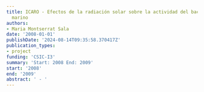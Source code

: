 ```yaml
---
title: ICARO - Efectos de la radiación solar sobre la actividad del bacterioplancton
  marino
authors:
- Maria Montserrat Sala
date: '2008-01-01'
publishDate: '2024-08-14T09:35:58.370417Z'
publication_types:
- project
funding: 'CSIC-I3'
summary: 'Start: 2008 End: 2009'
start: '2008'
end: '2009'
abstract: ' - '
---
```


